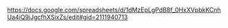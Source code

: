https://docs.google.com/spreadsheets/d/1dMzEpLgPdB8f_0HxXVpbkKCnhUa4iQ9iJgcfhXSixZs/edit#gid=2111940713
